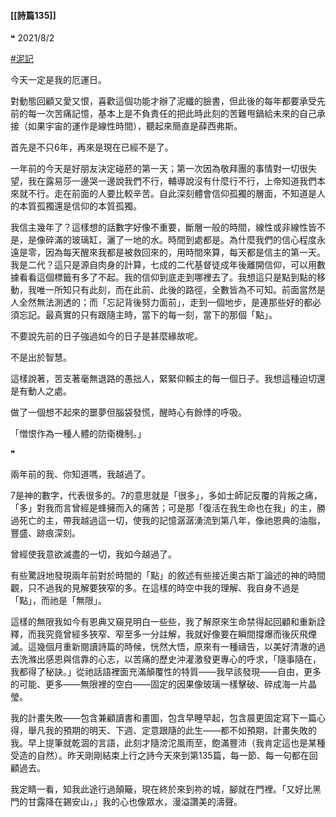 #### [[詩篇135]]

❝
2021/8/2

[#泥記](https://www.facebook.com/hashtag/%E6%B3%A5%E8%A8%98?__eep__=6&__cft__[0]=AZXfnbKGucwHa2Pcagidau_F57u2MfhFoZdxJ2HDax2YzuCco0rH_trlxCLWkdJtSdXNZZW9dIrRVS1ay_qayhYRc7OTSU_HZ66tZMC9m2htV6QUssf4gxR4lYwcUa4rnDH783VAzAh24H-DX4MJUS8xf34VSQV3Vd9qgImShXzKLm-MXbFA09rjHLxm3JiL82U&__tn__=*NK-y-R)

今天一定是我的厄運日。

對動態回顧又愛又恨，喜歡這個功能才辦了泥纖的臉書，但此後的每年都要承受先前的每一次苦痛記憶，基本上是不負責任的把此時此刻的苦難甩鍋給未來的自己承接（如果宇宙的運作是線性時間），聽起來簡直是薛西弗斯。

首先是不只6年，再來是現在已經不是了。

一年前的今天是好朋友決定碰菸的第一天；第一次因為敬拜團的事情對一切很失望，我在露易莎一邊哭一邊說我們不行，輔導說沒有什麼行不行，上帝知道我們本來就不行。走在前面的人要比較辛苦。自此深刻體會信仰孤獨的層面，不知道是人的本質孤獨還是信仰的本質孤獨。

我信主幾年了？這樣想的話數字好像不重要，斷層一般的時間，線性或非線性皆不是，是像碎滿的玻璃缸，灑了一地的水。時間到處都是。為什麼我們的信心程度永遠是零，因為每天醒來我都是被救回來的，用時間來算，每天都是信主的第一天。我是二代？這只是源自肉身的計算，七成的二代基督徒成年後離開信仰，可以用數據看看這個標籤有多了不起。我的信仰到底走到哪裡去了。我想這只是點到點的移動，我唯一所知只有此刻，而在此前、此後的路徑，全數皆為不可知。前面當然是人全然無法測透的；而「忘記背後努力面前」，走到一個地步，是連那些好的都必須忘記。最真實的只有跟隨主時，當下的每一刻，當下的那個「點」。

不要說先前的日子強過如今的日子是甚麼緣故呢。

不是出於智慧。

這樣說著，苦支著毫無退路的愚拙人，緊緊仰賴主的每一個日子。我想這種迫切還是有動人之處。

做了一個想不起來的噩夢但腦袋發慌，醒時心有餘悸的呼吸。

「憎恨作為一種人體的防衛機制。」

❞

兩年前的我、你知道嗎，我越過了。

7是神的數字，代表很多的。7的意思就是「很多」，多如士師記反覆的背叛之痛，「多」對我而言曾經是蜂擁而入的痛苦；可是那「復活在我生命也在我」的主，勝過死亡的主，帶我越過這一切，使我的記憶潺潺湧流到第八年，像祂恩典的油脂，豐盛、跡痕深刻。

曾經使我意欲滅盡的一切，我如今越過了。

有些驚訝地發現兩年前對於時間的「點」的敘述有些接近奧古斯丁論述的神的時間觀，只不過我的見解要狹窄的多。在這樣的時空中我的理解、我自身不過是「點」，而祂是「無限」。

這樣的無限我如今有恩典又窺見明白一些些，我了解原來生命禁得起回顧和重新詮釋，而我究竟曾經多狹窄、窄至多一分註解，我就好像要在瞬間撐爆而後灰飛煙滅。這幾個月重新閱讀詩篇的時候，恍然大悟，原來有一種禱告，以美好清澈的過去洗滌出感恩與信靠的心志，以苦痛的歷史沖灌激發更專心的呼求，「隨事隨在，我都得了秘訣。」從祂話語裡面充滿顛覆性的特質―⁠―⁠我早該發現―⁠―⁠自由，更多的可能、更多―⁠―⁠無限裡的空白―⁠―⁠固定的因果像玻璃一樣擊破、碎成海一片晶瑩。

我的計畫失敗―⁠―⁠包含兼顧讀書和畫圖，包含早睡早起，包含晨更固定寫下一篇心得，舉凡我的預期的明天、下週、定意跟隨的此生―⁠―⁠都不如預期，計畫失敗的我。早上提筆就乾涸的言語，此刻才隨滂沱風雨至，飽滿豐沛（我肯定這也是某種受造的自然）。昨天剛剛結束上行之詩今天來到第135篇，每一節、每一句都在回顧過去。

我定睛一看，知我此途行過顛簸，現在終於來到祢的城，腳就在門裡。「又好比黑門的甘露降在錫安山，」我的心也像眾水，漫溢讚美的濤聲。